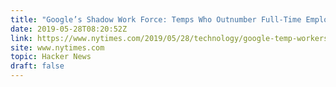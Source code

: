 ```yaml
---
title: "Google’s Shadow Work Force: Temps Who Outnumber Full-Time Employees"
date: 2019-05-28T08:20:52Z
link: https://www.nytimes.com/2019/05/28/technology/google-temp-workers.html?utm_medium=RSS&utm_source=hune
site: www.nytimes.com
topic: Hacker News
draft: false
---
```

